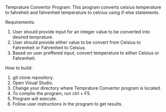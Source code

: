 Temprature Convertor Program: This program converts celsius temperature to fahreheit and fahrenheit temperature to celcius using if-else statements.

Requirements:
1. User should provide input for an integer value to be converted into desired temprature.
2. User should provide either value to be convert from Celsius to Fahrenheit or Fahrenheit to Celsius.
3. Based on user preffered input, convert temperature to either Celsius or Fahrenheit.

How to build:
1. git clone repository.
2. Open Visual Studio.
3. Change your directory where Temprature Convertor program is located.
4. To complie the program, run ctrl + F5.
5. Program will execute. 
6. Follow user instructions in the program to get results.
